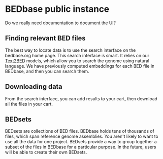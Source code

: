 # BEDbase public instance

Do we really need documentation to document the UI?

## Finding relevant BED files

The best way to locate data is to use the search interface on the bedbase.org home page. This search interface is smart. It relies on our [Text2BED](/geniml/tutorials/text2bednn-search-interface) models, which allow you to search the genome using natural language. We have previously computed embeddings for each BED file in BEDbase, and then you can search them.

## Downloading data

From the search interface, you can add results to your cart, then download all the files in your cart.

## BEDsets

BEDsets are collections of BED files. BEDbase holds tens of thousands of files, which span reference genome assemblies. You aren't likely to want to use all the data for one project. BEDsets provide a way to group together a subset of the files in BEDbase for a particular purpose. In the future, users will be able to create their own BEDsets.

